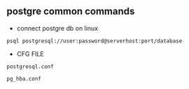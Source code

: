 ## postgre common commands

- connect postgre db on linux
```
psql postgresql://user:password@serverhost:port/database
```
- CFG FILE

```
postgresql.conf

pg_hba.conf
```
